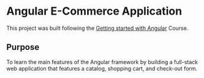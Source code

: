 Angular E-Commerce Application
==============================
This project was built following the [Getting started with Angular](https://angular.io/start) Course.


## Purpose
To learn the main features of the Angular framework by building a full-stack web application that features a catalog, shopping cart, and check-out form.